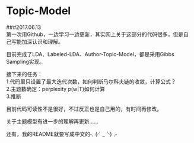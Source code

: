 # Topic-Model 
###2017.06.13  
第一次用Github，一边学习一边更新，其实网上关于这部分的代码很多，但是自己写能加深认识和理解。

目前完成了LDA、Labeled-LDA、Author-Topic-Model，都是采用Gibbs Sampling实现。

接下来的任务：</br>
1.代码里只设置了最大迭代次数，如何判断马尔科夫链的收敛，计算公式？</br>
2.主题数确定：perplexity p(w|T)如何计算</br>
3.推断</br>

目前代码可读性不是很好，不过反正也是自己用的，有时间再修改。  

关于主题模型有进一步的理解再更新……  

还有，我的README就要写成中文的╮(╯_╰)╭
